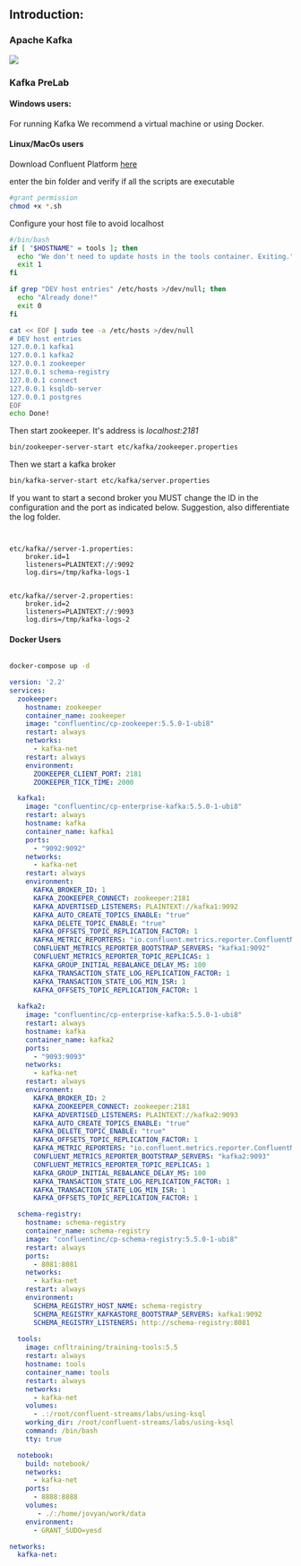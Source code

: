 ## Introduction:

### Apache Kafka

![](https://upload.wikimedia.org/wikipedia/commons/5/53/Apache_kafka_wordtype.svg)

### Kafka PreLab

#### Windows users:

For running Kafka We recommend a virtual machine or using Docker.

#### Linux/MacOs users

Download Confluent Platform [here](https://packages.confluent.io/archive/5.5/confluent-community-5.5.2-2.12.tar.gz?_ga=2.109919813.1538540511.1603024157-1065440358.1582035676)

enter the bin folder and verify if all the scripts are executable

```bash
#grant permission
chmod +x *.sh
```

Configure your host file to avoid localhost
```bash
#/bin/bash
if [ "$HOSTNAME" = tools ]; then
  echo "We don't need to update hosts in the tools container. Exiting."
  exit 1
fi

if grep "DEV host entries" /etc/hosts >/dev/null; then
  echo "Already done!"
  exit 0
fi

cat << EOF | sudo tee -a /etc/hosts >/dev/null
# DEV host entries
127.0.0.1 kafka1
127.0.0.1 kafka2
127.0.0.1 zookeeper
127.0.0.1 schema-registry
127.0.0.1 connect
127.0.0.1 ksqldb-server
127.0.0.1 postgres
EOF
echo Done!

```

Then start zookeeper. It's address is *localhost:2181*
```bash
bin/zookeeper-server-start etc/kafka/zookeeper.properties
```

Then we start a kafka broker

```bash
bin/kafka-server-start etc/kafka/server.properties

```

If you want to start a second broker you MUST change the ID in the configuration and the port as indicated below. Suggestion, also differentiate the log folder.

```lombok.config


etc/kafka//server-1.properties:
    broker.id=1
    listeners=PLAINTEXT://:9092
    log.dirs=/tmp/kafka-logs-1
    

etc/kafka//server-2.properties:
    broker.id=2
    listeners=PLAINTEXT://:9093
    log.dirs=/tmp/kafka-logs-2
```

#### Docker Users

```bash

docker-compose up -d

```

```yaml
version: '2.2'
services:
  zookeeper:
    hostname: zookeeper
    container_name: zookeeper
    image: "confluentinc/cp-zookeeper:5.5.0-1-ubi8"
    restart: always
    networks:
      - kafka-net
    restart: always
    environment:
      ZOOKEEPER_CLIENT_PORT: 2181
      ZOOKEEPER_TICK_TIME: 2000

  kafka1:
    image: "confluentinc/cp-enterprise-kafka:5.5.0-1-ubi8"
    restart: always
    hostname: kafka
    container_name: kafka1
    ports:
      - "9092:9092"
    networks:
      - kafka-net
    restart: always
    environment:
      KAFKA_BROKER_ID: 1
      KAFKA_ZOOKEEPER_CONNECT: zookeeper:2181
      KAFKA_ADVERTISED_LISTENERS: PLAINTEXT://kafka1:9092
      KAFKA_AUTO_CREATE_TOPICS_ENABLE: "true"
      KAFKA_DELETE_TOPIC_ENABLE: "true"
      KAFKA_OFFSETS_TOPIC_REPLICATION_FACTOR: 1
      KAFKA_METRIC_REPORTERS: "io.confluent.metrics.reporter.ConfluentMetricsReporter"
      CONFLUENT_METRICS_REPORTER_BOOTSTRAP_SERVERS: "kafka1:9092"
      CONFLUENT_METRICS_REPORTER_TOPIC_REPLICAS: 1
      KAFKA_GROUP_INITIAL_REBALANCE_DELAY_MS: 100
      KAFKA_TRANSACTION_STATE_LOG_REPLICATION_FACTOR: 1
      KAFKA_TRANSACTION_STATE_LOG_MIN_ISR: 1
      KAFKA_OFFSETS_TOPIC_REPLICATION_FACTOR: 1
  
  kafka2:
    image: "confluentinc/cp-enterprise-kafka:5.5.0-1-ubi8"
    restart: always
    hostname: kafka
    container_name: kafka2
    ports:
      - "9093:9093"
    networks:
      - kafka-net
    restart: always
    environment:
      KAFKA_BROKER_ID: 2
      KAFKA_ZOOKEEPER_CONNECT: zookeeper:2181
      KAFKA_ADVERTISED_LISTENERS: PLAINTEXT://kafka2:9093
      KAFKA_AUTO_CREATE_TOPICS_ENABLE: "true"
      KAFKA_DELETE_TOPIC_ENABLE: "true"
      KAFKA_OFFSETS_TOPIC_REPLICATION_FACTOR: 1
      KAFKA_METRIC_REPORTERS: "io.confluent.metrics.reporter.ConfluentMetricsReporter"
      CONFLUENT_METRICS_REPORTER_BOOTSTRAP_SERVERS: "kafka2:9093"
      CONFLUENT_METRICS_REPORTER_TOPIC_REPLICAS: 1
      KAFKA_GROUP_INITIAL_REBALANCE_DELAY_MS: 100
      KAFKA_TRANSACTION_STATE_LOG_REPLICATION_FACTOR: 1
      KAFKA_TRANSACTION_STATE_LOG_MIN_ISR: 1
      KAFKA_OFFSETS_TOPIC_REPLICATION_FACTOR: 1

  schema-registry:
    hostname: schema-registry
    container_name: schema-registry
    image: "confluentinc/cp-schema-registry:5.5.0-1-ubi8"
    restart: always
    ports:
      - 8081:8081
    networks:
      - kafka-net
    restart: always
    environment:
      SCHEMA_REGISTRY_HOST_NAME: schema-registry
      SCHEMA_REGISTRY_KAFKASTORE_BOOTSTRAP_SERVERS: kafka1:9092
      SCHEMA_REGISTRY_LISTENERS: http://schema-registry:8081
  
  tools:
    image: cnfltraining/training-tools:5.5
    restart: always
    hostname: tools
    container_name: tools
    restart: always
    networks:
      - kafka-net
    volumes:
      - .:/root/confluent-streams/labs/using-ksql
    working_dir: /root/confluent-streams/labs/using-ksql
    command: /bin/bash
    tty: true

  notebook:
    build: notebook/
    networks:
      - kafka-net
    ports:
      - 8888:8888
    volumes:
       - ./:/home/jovyan/work/data
    environment:
      - GRANT_SUDO=yesd

networks:
  kafka-net:
```
